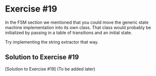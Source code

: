 # Exercise #19

In the FSM section we mentioned that you could move the generic state machine implementation into its own class. That 
class would probably be initialized by passing in a table of transitions and an initial state.

Try implementing the string extractor that way.

## Solution to Exercise #19

[Solution to Exercise #19] (To be added later)